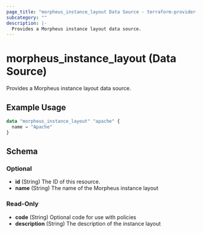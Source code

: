 ```yaml
---
page_title: "morpheus_instance_layout Data Source - terraform-provider-morpheus"
subcategory: ""
description: |-
  Provides a Morpheus instance layout data source.
---
```


# morpheus_instance_layout (Data Source)

Provides a Morpheus instance layout data source.

## Example Usage

```terraform
data "morpheus_instance_layout" "apache" {
  name = "Apache"
}
```

<!-- schema generated by tfplugindocs -->
## Schema

### Optional

- **id** (String) The ID of this resource.
- **name** (String) The name of the Morpheus instance layout

### Read-Only

- **code** (String) Optional code for use with policies
- **description** (String) The description of the instance layout
